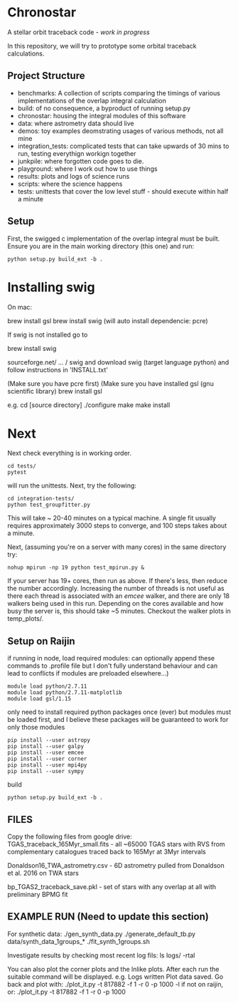 # Chronostar
A stellar orbit traceback code - *work in progress*

In this repository, we will try to prototype some orbital traceback calculations.

## Project Structure
- benchmarks: A collection of scripts comparing the timings of various
implementations of the overlap integral calculation
- build: of no consequence, a byproduct of running setup.py
- chronostar: housing the integral modules of this software
- data: where astrometry data should live
- demos: toy examples deomstrating usages of various methods, not all
mine
- integration_tests: complicated tests that can take upwards of
30 mins to run, testing everythign workign together
- junkpile: where forgotten code goes to die.
- playground: where I work out how to use things
- results: plots and logs of science runs
- scripts: where the science happens
- tests: unittests that cover the low level stuff - should execute within
half a minute

## Setup
First, the swigged c implementation of the overlap integral must be built.
Ensure you are in the main working directory (this one) and run:

	python setup.py build_ext -b .

# Installing swig
On mac:

brew install gsl
brew install swig (will auto install dependencie: pcre)

If swig is not installed go to

brew install swig

sourceforge.net/ ... / swig
and download swig (target language python)
and follow instructions in 'INSTALL.txt'

(Make sure you have pcre first)
(Make sure you have installed gsl (gnu scientific library)
brew install gsl

e.g.
cd [source directory]
./configure
make
make install


# Next	

Next check everything is in working order. 

    cd tests/
    pytest
    
will run the unittests.
Next, try the following:

    cd integration-tests/
    python test_groupfitter.py
   
This will take ~ 20-40 minutes on a typical machine. A single fit usually
requires approximately 3000 steps to converge, and 100 steps takes about a minute.

Next, (assuming you're on a server with many cores) in the same directory try:

    nohup mpirun -np 19 python test_mpirun.py &
    
If your server has 19+ cores, then run as above. If there's less, then reduce
the number accordingly. Increasing the number of threads is not useful as there
each thread is associated with an *emcee* walker, and there are only 18 walkers
being used in this run. Depending on the cores available and how busy the server
is, this should take ~5 minutes. Checkout the walker plots in temp_plots/.

## Setup on Raijin
if running in node, load required modules:
	can optionally append these commands to .profile file
	but I don't fully understand behaviour and can lead to
	conflicts if modules are preloaded elsewhere...)
	
	module load python/2.7.11
	module load python/2.7.11-matplotlib
	module load gsl/1.15
	
only need to install required python packages once (ever)
but modules must be loaded first, and I believe these packages
will be guaranteed to work for only those modules

	pip install --user astropy
	pip install --user galpy
	pip install --user emcee
	pip install --user corner
	pip install --user mpi4py
	pip install --user sympy

build

	python setup.py build_ext -b .

## FILES

Copy the following files from google drive:
  TGAS_traceback_165Myr_small.fits
    - all ~65000 TGAS stars with RVS from complementary catalogues
      traced back to 165Myr at 3Myr intervals

  Donaldson16_TWA_astrometry.csv
    - 6D astrometry pulled from Donaldson et al. 2016 on TWA stars
  
  bp_TGAS2_traceback_save.pkl
    - set of stars with any overlap at all with preliminary BPMG fit


## EXAMPLE RUN (Need to update this section)
For synthetic data:
./gen_synth_data.py
./generate_default_tb.py data/synth_data_1groups_*
./fit_synth_1groups.sh 

Investigate results by checking most recent log fils:
ls logs/ -rtal

You can also plot the corner plots and the lnlike plots. After each run the
suitable command will be displayed. e.g.
Logs written
Plot data saved. Go back and plot with:
./plot_it.py -t 817882 -f 1 -r 0 -p 1000 -l
   if not on raijin, or:
./plot_it.py -t 817882 -f 1 -r 0 -p 1000
